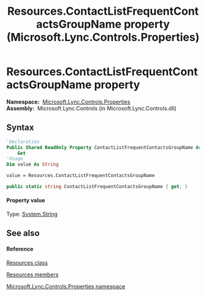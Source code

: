 ﻿---
title: Resources.ContactListFrequentContactsGroupName property  (Microsoft.Lync.Controls.Properties)
TOCTitle: 'ContactListFrequentContactsGroupName property '
ms:assetid: P:Microsoft.Lync.Controls.Properties.Resources.ContactListFrequentContactsGroupName_DI_3_UC_OCS14MrefLyncWPF
ms:mtpsurl: https://msdn.microsoft.com/en-us/library/microsoft.lync.controls.properties.resources.contactlistfrequentcontactsgroupname_di_3_uc_ocs14mreflyncwpf(v=office.15)
ms:contentKeyID: 48592783
ms.date: 07/28/2014
mtps_version: v=office.15
f1_keywords:
- Microsoft.Lync.Controls.Properties.Resources.ContactListFrequentContactsGroupName
dev_langs:
- CSharp
- JScript
- VB
- other
---

# Resources.ContactListFrequentContactsGroupName property

**Namespace:**  [Microsoft.Lync.Controls.Properties](microsoft-lync-controls-properties-namespace_1.md)  
**Assembly:**  Microsoft.Lync.Controls (in Microsoft.Lync.Controls.dll)

## Syntax

``` vb
'Declaration
Public Shared ReadOnly Property ContactListFrequentContactsGroupName As String
    Get
'Usage
Dim value As String

value = Resources.ContactListFrequentContactsGroupName
```

``` csharp
public static string ContactListFrequentContactsGroupName { get; }
```

#### Property value

Type: [System.String](http://msdn2.microsoft.com/en-us/library/s1wwdcbf)  

## See also

#### Reference

[Resources class](resources-class-microsoft-lync-controls-properties_1.md)

[Resources members](resources-members-microsoft-lync-controls-properties_1.md)

[Microsoft.Lync.Controls.Properties namespace](microsoft-lync-controls-properties-namespace_1.md)

